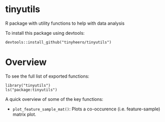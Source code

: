 # tinyutils

R package with utility functions to help with data analysis

To install this package using devtools:

```{r}
devtools::install_github("tinyheero/tinyutils")
```

# Overview

To see the full list of exported functions:

```{r}
library("tinyutils")
ls("package:tinyutils")
```

A quick overview of some of the key functions:

* `plot_feature_sample_mat()`: Plots a co-occurence (i.e. feature-sample) matrix plot.
